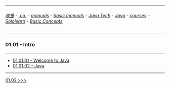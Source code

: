 
---

###### [改善](https://github.com/ttltrk/0C/blob/master/README.MD) - [.co.](https://github.com/ttltrk/PRG/blob/master/CODING.MD) - [manuals](https://github.com/ttltrk/PRG/blob/master/MAN.MD) - [basic manuals](https://github.com/ttltrk/PRG/blob/master/MANUALS.MD) - [Java Tech](https://github.com/ttltrk/PRG/blob/master/JAVA/DOC/JT/JT.MD) - [Java](https://github.com/ttltrk/PRG/blob/master/JAVA/DOC/OJM/OJM.MD) - [courses](https://github.com/ttltrk/PRG/blob/master/JAVA/DOC/CM/JT.MD) - [Sololearn](https://github.com/ttltrk/PRG/blob/master/JAVA/DOC/SL/SL.MD) - [Basic Concepts](https://github.com/ttltrk/PRG/blob/master/JAVA/DOC/SL/01/01.MD)

---

### 01.01 - Intro

---

* [01.01.01 - Welcome to Java](https://github.com/ttltrk/PRG/blob/master/JAVA/DOC/SL/01/0101/010101/010101.MD)
* [01.01.02 - Java](https://github.com/ttltrk/PRG/blob/master/JAVA/DOC/SL/01/0101/010102/010102.MD)

---

[01.02 >>>](https://github.com/ttltrk/PRG/blob/master/JAVA/DOC/SL/01/0102/0102.MD)

